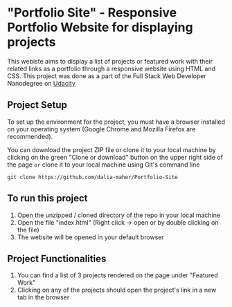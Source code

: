 # "Portfolio Site" - Responsive Portfolio Website for displaying projects

This webiste aims to display a list of projects or featured work with their related links as a portfolio through a responsive website using HTML and CSS. This project was done as a part of the Full Stack Web Developer Nanodegree on [Udacity](https://www.udacity.com/course/full-stack-web-developer-nanodegree--nd004)

## Project Setup

To set up the environment for the project, you must have a browser installed on your operating system (Google Chrome and Mozilla Firefox are recommended).

You can download the project ZIP file or clone it to your local machine by clicking on the green "Clone or download" button on the upper right side of the page
`or`
clone it to your local machine using Git's command line
```
git clone https://github.com/dalia-maher/Portfolio-Site
```

## To run this project

1. Open the unzipped / cloned directory of the repo in your local machine
2. Open the file "index.html" (Right click -> open or by double clicking on the file)
3. The website will be opened in your default browser

## Project Functionalities

1. You can find a list of 3 projects rendered on the page under "Featured Work"
2. Clicking on any of the projects should open the project's link in a new tab in the browser
